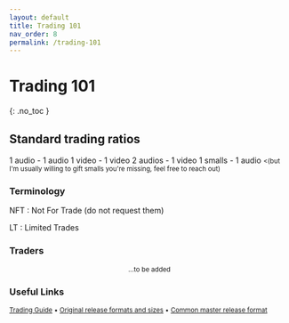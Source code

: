 ```yaml
---
layout: default
title: Trading 101
nav_order: 8
permalink: /trading-101
---
```


# Trading 101
{: .no_toc }

## Standard trading ratios

1 audio - 1 audio
1 video - 1 video
2 audios - 1 video
1 smalls - 1 audio
<small><(but I'm usually willing to gift smalls you're missing, feel free to reach out)</small>

### Terminology

NFT
: Not For Trade (do not request them)

LT
: Limited Trades

### Traders

<p align="center"><small>...to be added</small></p>

### Useful Links

<small><a href="https://sassyguide.weebly.com">Trading Guide</a> • <a href="https://master-releases.carrd.co">Original release formats and sizes</a> • <a href="https://docs.google.com/document/d/1VGVfTxjyPAbHXa_0Bxi396V-sGPJTFoeNGSmZGqC9aw/edit?usp=sharing">Common master release format</a></small>
